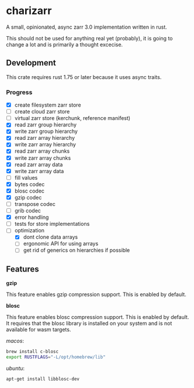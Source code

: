 # charizarr

A small, opinionated, async zarr 3.0 implementation written in rust.

This should not be used for anything real yet (probably), it is going to change a lot and is primarily a thought excecise.

## Development

This crate requires rust 1.75 or later because it uses async traits.

### Progress

- [x] create filesystem zarr store
- [ ] create cloud zarr store
- [ ] virtual zarr store (kerchunk, reference manifest)
- [x] read zarr group hierarchy
- [x] write zarr group hierarchy
- [x] read zarr array hierarchy
- [x] write zarr array hierarchy
- [x] read zarr array chunks
- [x] write zarr array chunks
- [x] read zarr array data
- [x] write zarr array data
- [ ] fill values
- [x] bytes codec
- [x] blosc codec
- [x] gzip codec
- [ ] transpose codec
- [ ] grib codec
- [x] error handling
- [ ] tests for store implementations
- [ ] optimization
    - [x] dont clone data arrays
    - [ ] ergonomic API for using arrays
    - [ ] get rid of generics on hierarchies if possible

## Features

**gzip**

This feature enables gzip compression support. This is enabled by default.

**blosc**

This feature enables blosc compression support. This is enabled by default. It requires that the blosc library is installed on your system and is not available for wasm targets.

*macos*:
```bash
brew install c-blosc
export RUSTFLAGS="-L/opt/homebrew/lib"
```

*ubuntu*:
```bash
apt-get install libblosc-dev
```
